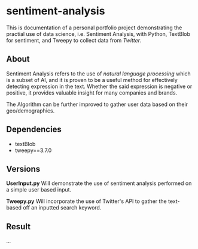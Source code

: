 # sentiment-analysis
This is documentation of a personal portfolio project demonstrating the practial use of data science, i.e. Sentiment Analysis, with Python, TextBlob for sentiment, and Tweepy to collect data from *Twitter*. 


## About
Sentiment Analysis refers to the use of *natural language processing* which is a subset of AI, and it is proven to be a
useful method for effectively detecting expression in the text. Whether the said expression is negative or positive, it provides valuable insight for many companies and brands. 

The Algorithm can be further improved to gather user data based on their geo/demographics.


## Dependencies
* textBlob
* tweepy==3.7.0


## Versions

**UserInput.py** Will demonstrate the use of sentiment analysis performed on a simple user based input. 

**Tweepy.py** Will incorporate the use of Twitter's API to gather the text-based off an inputted search keyword.

## Result
...
